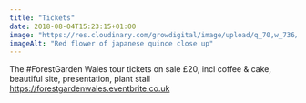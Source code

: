 ```yaml
---
title: "Tickets"
date: 2018-08-04T15:23:15+01:00
image: "https://res.cloudinary.com/growdigital/image/upload/q_70,w_736/v1544300867/chaenomeles-41478572351.jpg"
imageAlt: "Red flower of japanese quince close up"
---
```


The #ForestGarden Wales tour tickets on sale £20, incl coffee & cake, beautiful site, presentation, plant stall https://forestgardenwales.eventbrite.co.uk

